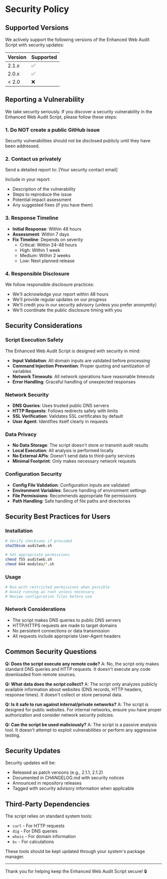 # Security Policy

## Supported Versions

We actively support the following versions of the Enhanced Web Audit Script with security updates:

| Version | Supported          |
| ------- | ------------------ |
| 2.1.x   | :white_check_mark: |
| 2.0.x   | :white_check_mark: |
| < 2.0   | :x:                |

## Reporting a Vulnerability

We take security seriously. If you discover a security vulnerability in the Enhanced Web Audit Script, please follow these steps:

### 1. **Do NOT** create a public GitHub issue

Security vulnerabilities should not be disclosed publicly until they have been addressed.

### 2. Contact us privately

Send a detailed report to: [Your security contact email]

Include in your report:
- Description of the vulnerability
- Steps to reproduce the issue
- Potential impact assessment
- Any suggested fixes (if you have them)

### 3. Response Timeline

- **Initial Response**: Within 48 hours
- **Assessment**: Within 7 days
- **Fix Timeline**: Depends on severity
  - Critical: Within 24-48 hours
  - High: Within 1 week
  - Medium: Within 2 weeks
  - Low: Next planned release

### 4. Responsible Disclosure

We follow responsible disclosure practices:
- We'll acknowledge your report within 48 hours
- We'll provide regular updates on our progress
- We'll credit you in our security advisory (unless you prefer anonymity)
- We'll coordinate the public disclosure timing with you

## Security Considerations

### Script Execution Safety

The Enhanced Web Audit Script is designed with security in mind:

- **Input Validation**: All domain inputs are validated before processing
- **Command Injection Prevention**: Proper quoting and sanitization of variables
- **Network Timeouts**: All network operations have reasonable timeouts
- **Error Handling**: Graceful handling of unexpected responses

### Network Security

- **DNS Queries**: Uses trusted public DNS servers
- **HTTP Requests**: Follows redirects safely with limits
- **SSL Verification**: Validates SSL certificates by default
- **User Agent**: Identifies itself clearly in requests

### Data Privacy

- **No Data Storage**: The script doesn't store or transmit audit results
- **Local Execution**: All analysis is performed locally
- **No External APIs**: Doesn't send data to third-party services
- **Minimal Footprint**: Only makes necessary network requests

### Configuration Security

- **Config File Validation**: Configuration inputs are validated
- **Environment Variables**: Secure handling of environment settings
- **File Permissions**: Recommends appropriate file permissions
- **Path Handling**: Safe handling of file paths and directories

## Security Best Practices for Users

### Installation
```bash
# Verify checksums if provided
sha256sum auditweb.sh

# Set appropriate permissions
chmod 755 auditweb.sh
chmod 644 modules/*.sh
```

### Usage
```bash
# Run with restricted permissions when possible
# Avoid running as root unless necessary
# Review configuration files before use
```

### Network Considerations
- The script makes DNS queries to public DNS servers
- HTTP/HTTPS requests are made to target domains
- No persistent connections or data transmission
- All requests include appropriate User-Agent headers

## Common Security Questions

**Q: Does the script execute any remote code?**
A: No, the script only makes standard DNS queries and HTTP requests. It doesn't execute any code downloaded from remote sources.

**Q: What data does the script collect?**
A: The script only analyzes publicly available information about websites (DNS records, HTTP headers, response times). It doesn't collect or store personal data.

**Q: Is it safe to run against internal/private networks?**
A: The script is designed for public websites. For internal networks, ensure you have proper authorization and consider network security policies.

**Q: Can the script be used maliciously?**
A: The script is a passive analysis tool. It doesn't attempt to exploit vulnerabilities or perform any aggressive testing.

## Security Updates

Security updates will be:
- Released as patch versions (e.g., 2.1.1, 2.1.2)
- Documented in CHANGELOG.md with security notices
- Announced in repository releases
- Tagged with security advisory information when applicable

## Third-Party Dependencies

The script relies on standard system tools:
- `curl` - For HTTP requests
- `dig` - For DNS queries  
- `whois` - For domain information
- `bc` - For calculations

These tools should be kept updated through your system's package manager.

---

Thank you for helping keep the Enhanced Web Audit Script secure! 🔒
